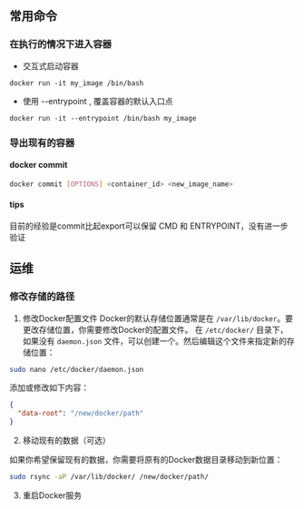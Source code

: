 ## 常用命令
### 在执行的情况下进入容器
* 交互式启动容器
```shell
docker run -it my_image /bin/bash
```
* 使用 --entrypoint , 覆盖容器的默认入口点
```shell
docker run -it --entrypoint /bin/bash my_image
```

### 导出现有的容器
#### docker commit
```bash
docker commit [OPTIONS] <container_id> <new_image_name>
```
#### tips
目前的经验是commit比起export可以保留 CMD 和 ENTRYPOINT，没有进一步验证
## 运维
### 修改存储的路径
1. 修改Docker配置文件
Docker的默认存储位置通常是在 `/var/lib/docker`。要更改存储位置，你需要修改Docker的配置文件。
在 `/etc/docker/` 目录下，如果没有 `daemon.json` 文件，可以创建一个。然后编辑这个文件来指定新的存储位置：
```bash
sudo nano /etc/docker/daemon.json
```
添加或修改如下内容：
```json
{
  "data-root": "/new/docker/path"
}
```
2. 移动现有的数据（可选）

如果你希望保留现有的数据，你需要将原有的Docker数据目录移动到新位置：

```bash
sudo rsync -aP /var/lib/docker/ /new/docker/path/
```
3. 重启Docker服务

